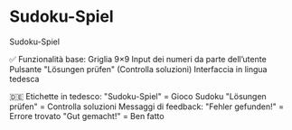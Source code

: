 # Sudoku-Spiel
Sudoku-Spiel

✅ Funzionalità base:
Griglia 9×9
Input dei numeri da parte dell’utente
Pulsante "Lösungen prüfen" (Controlla soluzioni)
Interfaccia in lingua tedesca

🇩🇪 Etichette in tedesco:
"Sudoku-Spiel" = Gioco Sudoku
"Lösungen prüfen" = Controlla soluzioni
Messaggi di feedback:
"Fehler gefunden!" = Errore trovato
"Gut gemacht!" = Ben fatto
